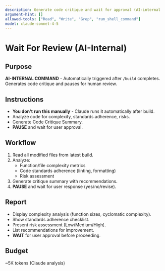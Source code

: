 ```yaml
---
description: Generate code critique and wait for approval (AI-internal command)
argument-hint: []
allowed-tools: ["Read", "Write", "Grep", "run_shell_command"]
model: claude-sonnet-4-5
---
```


# Wait For Review (AI-Internal)

## Purpose
**AI-INTERNAL COMMAND** - Automatically triggered after `/build` completes. Generates code critique and pauses for human review.

## Instructions
- **You don't run this manually** - Claude runs it automatically after build.
- Analyze code for complexity, standards adherence, risks.
- Generate Code Critique Summary.
- **PAUSE** and wait for user approval.

## Workflow
1. Read all modified files from latest build.
2. Analyze:
   - Function/file complexity metrics
   - Code standards adherence (linting, formatting)
   - Risk assessment
3. Generate critique summary with recommendations.
4. **PAUSE** and wait for user response (yes/no/revise).

## Report
- Display complexity analysis (function sizes, cyclomatic complexity).
- Show standards adherence checklist.
- Present risk assessment (Low/Medium/High).
- List recommendations for improvement.
- **WAIT** for user approval before proceeding.

## Budget
~5K tokens (Claude analysis)
